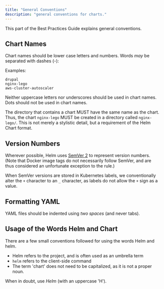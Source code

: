 ```yaml
---
title: "General Conventions"
description: "general conventions for charts."
---
```


This part of the Best Practices Guide explains general conventions.

## Chart Names

Chart names should be lower case letters and numbers. Words _may_ be separated
with dashes (-):

Examples:

```
drupal
nginx-lego
aws-cluster-autoscaler
```

Neither uppercase letters nor underscores should be used in chart names. Dots
should not be used in chart names.

The directory that contains a chart MUST have the same name as the chart. Thus,
the chart `nginx-lego` MUST be created in a directory called `nginx-lego/`. This
is not merely a stylistic detail, but a requirement of the Helm Chart format.

## Version Numbers

Wherever possible, Helm uses [SemVer 2](http://semver.org) to represent version
numbers. (Note that Docker image tags do not necessarily follow SemVer, and are
thus considered an unfortunate exception to the rule.)

When SemVer versions are stored in Kubernetes labels, we conventionally alter
the `+` character to an `_` character, as labels do not allow the `+` sign as a
value.

## Formatting YAML

YAML files should be indented using _two spaces_ (and never tabs).

## Usage of the Words Helm and Chart

There are a few small conventions followed for using the words Helm and helm.

- Helm refers to the project, and is often used as an umbrella term
- `helm` refers to the client-side command
- The term 'chart' does not need to be capitalized, as it is not a proper noun.

When in doubt, use _Helm_ (with an uppercase 'H').
